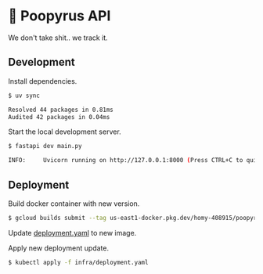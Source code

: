 # 💩 Poopyrus API

We don't take shit.. we track it.

## Development

Install dependencies.

```bash
$ uv sync

Resolved 44 packages in 0.81ms
Audited 42 packages in 0.04ms
```

Start the local development server.

```bash
$ fastapi dev main.py

INFO:     Uvicorn running on http://127.0.0.1:8000 (Press CTRL+C to quit)
```

## Deployment

Build docker container with new version.

```bash
$ gcloud builds submit --tag us-east1-docker.pkg.dev/homy-408915/poopyrus/poopyrus-api:1.0.0
```

Update [deployment.yaml](./infra/deployment.yaml) to new image.

Apply new deployment update.

```bash
$ kubectl apply -f infra/deployment.yaml

```
